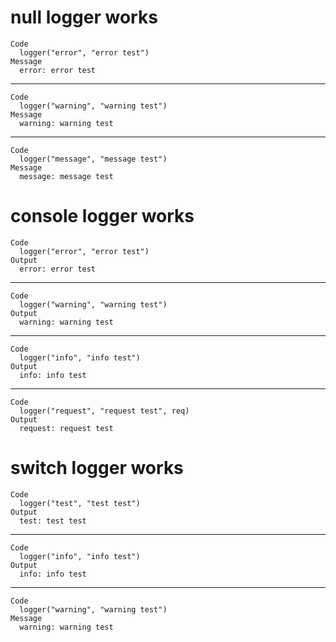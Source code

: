 # null logger works

    Code
      logger("error", "error test")
    Message
      error: error test

---

    Code
      logger("warning", "warning test")
    Message
      warning: warning test

---

    Code
      logger("message", "message test")
    Message
      message: message test

# console logger works

    Code
      logger("error", "error test")
    Output
      error: error test

---

    Code
      logger("warning", "warning test")
    Output
      warning: warning test

---

    Code
      logger("info", "info test")
    Output
      info: info test

---

    Code
      logger("request", "request test", req)
    Output
      request: request test

# switch logger works

    Code
      logger("test", "test test")
    Output
      test: test test

---

    Code
      logger("info", "info test")
    Output
      info: info test

---

    Code
      logger("warning", "warning test")
    Message
      warning: warning test

